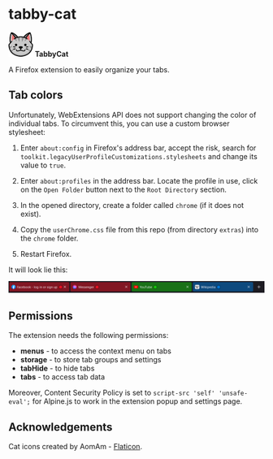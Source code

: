 # tabby-cat

![](./src/icons/icon-48.png) **TabbyCat**

A Firefox extension to easily organize your tabs.

## Tab colors

Unfortunately, WebExtensions API does not support changing the color of individual tabs. To circumvent this, you can use a custom browser stylesheet:

1. Enter `about:config` in Firefox's address bar, accept the risk, search for `toolkit.legacyUserProfileCustomizations.stylesheets` and change its value to `true`.

2. Enter `about:profiles` in the address bar. Locate the profile in use, click on the `Open Folder` button next to the `Root Directory` section.

3. In the opened directory, create a folder called `chrome` (if it does not exist).

4. Copy the `userChrome.css` file from this repo (from directory `extras`) into the `chrome` folder.

5. Restart Firefox.

It will look lie this:

![colored tabs](./docs/color-indicators.png)

## Permissions

The extension needs the following permissions:

- **menus** - to access the context menu on tabs
- **storage** - to store tab groups and settings
- **tabHide** - to hide tabs
- **tabs** - to access tab data

Moreover, Content Security Policy is set to `script-src 'self' 'unsafe-eval';` for Alpine.js to work in the extension popup and settings page.

## Acknowledgements

Cat icons created by AomAm - [Flaticon](https://www.flaticon.com).
